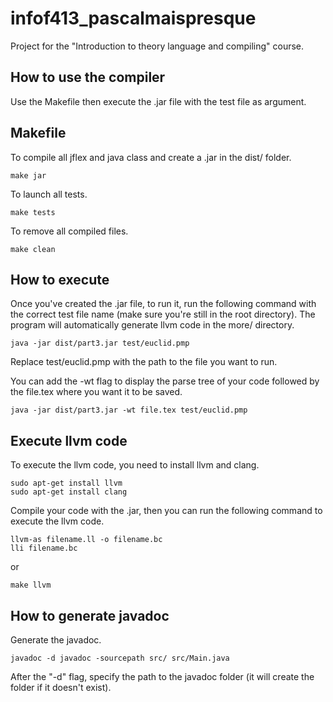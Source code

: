 # infof413_pascalmaispresque

Project for the "Introduction to theory language and compiling" course.

## How to use the compiler

Use the Makefile then execute the .jar file with the test file as argument.

## Makefile

 To compile all jflex and java class and create a .jar in the dist/ folder.

 ```shell
make jar
```

To launch all tests.

 ```shell
make tests
```

To remove all compiled files.

 ```shell
make clean
```

## How to execute

Once you've created the .jar file, to run it, run the following command with the correct test file name (make sure you're still in the root directory). The program will automatically generate llvm code in the more/ directory.

```shell
java -jar dist/part3.jar test/euclid.pmp 
```

Replace test/euclid.pmp with the path to the file you want to run.

You can add the -wt flag to display the parse tree of your code followed by the file.tex where you want it to be saved.

```shell
java -jar dist/part3.jar -wt file.tex test/euclid.pmp
```

## Execute llvm code

To execute the llvm code, you need to install llvm and clang.

```shell
sudo apt-get install llvm
sudo apt-get install clang
```

Compile your code with the .jar, then you can run the following command to execute the llvm code.

```shell
llvm-as filename.ll -o filename.bc 
lli filename.bc
```

or

```shell
make llvm
```

## How to generate javadoc

Generate the javadoc.

```shell
javadoc -d javadoc -sourcepath src/ src/Main.java
```

After the "-d" flag, specify the path to the javadoc folder (it will create the folder if it doesn't exist).
